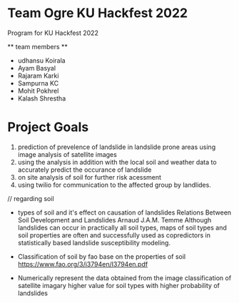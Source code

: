 # Team Ogre KU Hackfest 2022
Program for KU Hackfest 2022

** team members **
- udhansu Koirala
- Ayam Basyal 
- Rajaram Karki
- Sampurna KC
- Mohit Pokhrel
- Kalash Shrestha 


# Project Goals
1. prediction of prevelence of landslide in landslide prone areas using image analysis of satellite images
2. using the analysis in addition with the local soil and weather data to accurately predict the occurance of landslide
3. on site analysis of soil for further risk acessment 
4. using twilio for communication to the affected group by landlides.



// regarding soil

* types of soil and it's effect on causation of landslides
    Relations Between Soil Development and Landslides
    Arnaud J.A.M. Temme
    Although landslides can occur in practically all soil types, maps of soil types and soil properties are often and successfully used as copredictors in statistically based landslide susceptibility modeling.

*   Classification of soil by fao base on the properties of soil
    https://www.fao.org/3/i3794en/I3794en.pdf

*   Numerically represent the data obtained from the image classification of satellite imagary
    higher value for soil types with higher probability of landslides



